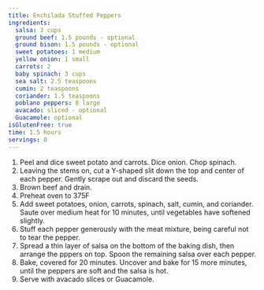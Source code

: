 ```yaml
---
title: Enchilada Stuffed Peppers 
ingredients:
  salsa: 3 cups
  ground beef: 1.5 pounds - optional
  ground bison: 1.5 pounds - optional
  sweet potatoes: 1 medium
  yellow onion: 1 small
  carrots: 2
  baby spinach: 3 cups
  sea salt: 2.5 teaspoons
  cumin: 2 teaspoons
  coriander: 1.5 teaspoons
  poblano peppers: 8 large
  avacado: sliced - optional
  Guacamole: optional
isGlutenFree: true
time: 1.5 hours 
servings: 8
---
```


1. Peel and dice sweet potato and carrots. Dice onion. Chop spinach. 
2. Leaving the stems on, cut a Y-shaped slit down the top and center of each
   pepper. Gently scrape out and discard the seeds.
3. Brown beef and drain.
4. Preheat oven to 375F
5. Add sweet potatoes, onion, carrots, spinach, salt, cumin, and coriander.
   Saute over medium heat for 10 minutes, until vegetables have softened 
   slightly.
6. Stuff each pepper generously with the meat mixture, being careful not to
   tear the pepper.
7. Spread a thin layer of salsa on the bottom of the baking dish, then arrange
   the pppers on top. Spoon the remaining salsa over each pepper.
8. Bake, covered for 20 minutes. Uncover and bake for 15 more minutes, until
   the peppers are soft and the salsa is hot.
9. Serve with avacado slices or Guacamole.
